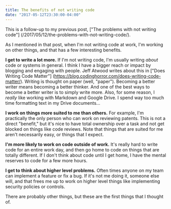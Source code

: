 ```yaml
---
title: The benefits of not writing code
date: "2017-05-12T23:30:00-04:00"
---
```


This is a follow-up to my previous post, ["The problems with not writing code"]
(/2017/05/12/the-problems-with-not-writing-code/).

As I mentioned in that post, when I'm not writing code at work, I'm working on
other things, and that has a few interesting benefits.

**I get to write a lot more.** If I'm not writing code, I'm usually writing *about*
code or systems in general. I think I have a bigger reach or impact by blogging
and engaging with people. Jeff Atwood writes about this in ["Does Writing Code Matter"]
(https://blog.codinghorror.com/does-writing-code-matter/). Writing is thought on paper
(well, "paper"). Becoming a better writer means becoming a better thinker. And one of the
best ways to become a better writer is to simply write more. Also, for some reason,
I *really* like working with Markdown and Google Drive. I spend way too much time formatting
text in my Drive documents...

**I work on things more suited to me than others.** For example, I'm practically the
only person who can work on reviewing patents. This is not a direct "benefit," but
it's nice to have total ownership over a task and not get blocked on things like code reviews.
Note that things that are suited for me aren't necessarily easy, or things that I expect.

**I'm more likely to work on code outside of work.** It's really hard to write code
for an entire work day, and then go home to code on things that are totally different.
If I don't think about code until I get home, I have the mental reserves to code for a
few more hours.

**I get to think about higher level problems.** Often times anyone on my team can
implement a feature or fix a bug. If it's not me doing it, someone else will, and that
frees me up to work on higher level things like implementing security policies or controls.

There are probably other things, but these are the first things that I thought of.
